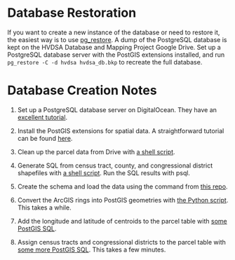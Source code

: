 # Database Restoration

If you want to create a new instance of the database or need to restore it, the easiest way is to use [pg_restore](https://www.postgresql.org/docs/9.6/static/app-pgrestore.html). A dump of the PostgreSQL database is kept on the HVDSA Database and Mapping Project Google Drive. Set up a PostgreSQL database server with the PostGIS extensions installed, and run ```pg_restore -C -d hvdsa hvdsa_db.bkp``` to recreate the full database.

# Database Creation Notes

1. Set up a PostgreSQL database server on DigitalOcean. They have an [excellent tutorial](https://www.digitalocean.com/community/tutorials/how-to-install-and-use-postgresql-on-ubuntu-16-04#create-a-new-role).

2. Install the PostGIS extensions for spatial data. A straightforward tutorial can be found [here](http://www.gis-blog.com/how-to-install-postgis-2-3-on-ubuntu-16-04-lts/).

2. Clean up the parcel data from Drive with [a shell script](csv_concatenate.sh).

2. Generate SQL from census tract, county, and congressional district shapefiles with [a shell script](govt_entity_shp2pgsql). Run the SQL results with psql.

2. Create the schema and load the data using the command from [this repo](all_counties_parcel_data.sql).

2. Convert the ArcGIS rings into PostGIS geometries with [the Python script](arcgis_to_wkt.py). This takes a while.

2. Add the longitude and latitude of centroids to the parcel table with [some PostGIS SQL](lonlat_centroid.sql).

2. Assign census tracts and congressional districts to the parcel table with [some more PostGIS SQL](tract_district_assignment.sql). This takes a few minutes.
